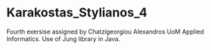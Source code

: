# Karakostas_Stylianos_4
  Fourth exersise assigned by Chatzigeorgiou Alexandros UoM Applied Informatics.
  Use of Jung library in Java.
